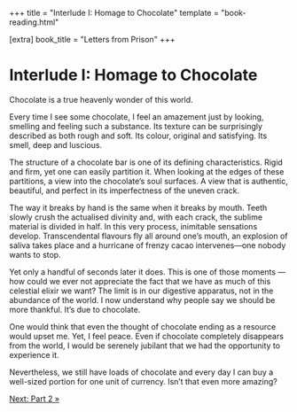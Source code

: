 +++
title = "Interlude I: Homage to Chocolate"
template = "book-reading.html"

[extra]
book_title = "Letters from Prison"
+++

# Interlude I: Homage to Chocolate

Chocolate is a true heavenly wonder of this world.

Every time I see some chocolate, I feel an amazement just by looking, smelling and feeling such a substance. Its texture can be surprisingly described as both rough and soft. Its colour, original and satisfying. Its smell, deep and luscious.

The structure of a chocolate bar is one of its defining characteristics. Rigid and firm, yet one can easily partition it. When looking at the edges of these partitions, a view into the chocolate’s soul surfaces. A view that is authentic, beautiful, and perfect in its imperfectness of the uneven crack.

The way it breaks by hand is the same when it breaks by mouth. Teeth slowly crush the actualised divinity and, with each crack, the sublime material is divided in half. In this very process, inimitable sensations develop. Transcendental flavours fly all around one’s mouth, an explosion of saliva takes place and a hurricane of frenzy cacao intervenes—one nobody wants to stop.

Yet only a handful of seconds later it does. This is one of those moments — how could we ever not appreciate the fact that we have as much of this celestial elixir we want? The limit is in our digestive apparatus, not in the abundance of the world. I now understand why people say we should be more thankful. It’s due to chocolate.

One would think that even the thought of chocolate ending as a resource would upset me. Yet, I feel peace. Even if chocolate completely disappears from the world, I would be serenely jubilant that we had the opportunity to experience it.

Nevertheless, we still have loads of chocolate and every day I can buy a well-sized portion for one unit of currency. Isn’t that even more amazing?

<div class="continue">
    <a href="/books/letters-from-prison/part-2/">Next: Part 2 »</a>
</div>
